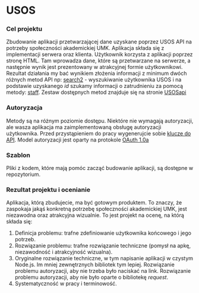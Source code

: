 # USOS
### Cel projektu
Zbudowanie aplikacji przetwarzającej dane uzyskane poprzez USOS API na potrzeby
społeczności akademickiej UMK. Aplikacja składa się z implementacji serwera oraz
klienta. Użytkownik korzysta z aplikacji poprzez stronę HTML. Tam wprowadza
dane, które są przetwarzane na serwerze, a następnie wynik jest prezentowany w
atrakcyjnej formie użytkownikowi. Rezultat działania my bać wynikiem złożenia
informacji z minimum dwóch różnych metod API np:
[search2](https://usosapps.umk.pl/services/users/search2) - wyszukiwanie
użytkownika USOS i na podstawie uzyskanego *id* szukamy informacji o
zatrudnieniu za pomocą metody:
[staff](https://usosapps.umk.pl/services/tt/staff). Zestaw dostępnych metod
znajduje się na stronie [USOSapi](https://usosapps.umk.pl/developers/api/)

### Autoryzacja
Metody są na różnym poziomie dostępu. Niektóre nie wymagają autoryzacji, ale
wasza aplikacja ma zaimplementowaną obsługę autoryzacji użytkownika. Przed
przystąpieniem do pracy wygenerujcie sobie [klucze do
API](https://usosapps.umk.pl/developers/). Model autoryzacji jest oparty na
protokole [OAuth 1.0a](https://usosapps.umk.pl/developers/api/authorization/)


### Szablon
Pliki z kodem, które mają pomóc zacząć budowanie aplikacji, są dostępne w
repozytorium.

### Rezultat projektu i ocenianie
Aplikacja, którą zbudujecie, ma być gotowym produktem. To znaczy, że zaspokaja
jakąś konkretną potrzebę społeczności akademickiej UMK, jest niezawodna oraz
atrakcyjna wizualnie. To jest projekt na ocenę, na którą składa się:
1. Definicja problemu: trafne zdefiniowanie użytkownika końcowego i jego potrzeb.
2. Rozwiązanie problemu: trafne rozwiązanie techniczne (pomysł na apkę,
   niezawodność i atrakcyjność wizualna).
3. Oryginalne rozwiązanie techniczne, w tym napisanie aplikacji w czystym
   Node.js. Im mniej zewnętrznych bibliotek tym lepiej. Rozwiązanie problemu
   autoryzacji, aby nie trzeba było naciskać na link. Rozwiązanie problemu
   autoryzacji, aby nie było oparte o bibliotekę *request*.
4. Systematyczność w pracy i terminowość. 
